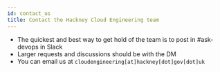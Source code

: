 ```yaml
---
id: contact_us
title: Contact the Hackney Cloud Engineering team
---
```

- The quickest and best way to get hold of the team is to post in #ask-devops in Slack
- Larger requests and discussions should be with the DM
- You can email us at `cloudengineering[at]hackney[dot]gov[dot]uk`
